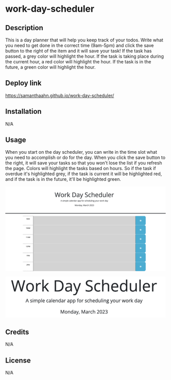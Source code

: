 # work-day-scheduler


## Description
This is a day planner that will help you keep track of your todos. Write what you need to get done in the correct time (9am-5pm) and click the save button to the right of the item and it will save your task! If the task has passed, a grey color will highlight the hour. If the task is taking place during the current hour, a red color will highlight the hour. If the task is in the future, a green color will highlight the hour. 

## Deploy link

https://samanthaahn.github.io/work-day-scheduler/

## Installation

N/A

## Usage
When you start on the day scheduler, you can write in the time slot what you need to accomplish or do for the day. When you click the save button to the right, it will save your tasks so that you won't lose the list if you refresh the page. Colors will highlight the tasks based on hours. So if the task if overdue it's highlighted grey, if the task is current it will be highlighted red, and if the task is in the future, it'll be highlighted green. 


![alt text](./assets/images/Screenshot%202023-03-20%20at%2010.10.33%20PM.png)

![alt text](./assets/images/Screenshot%202023-03-20%20at%2010.11.39%20PM.png)



## Credits

N/A

## License

N/A
